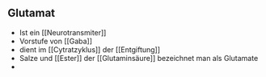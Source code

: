 ## Glutamat
- Ist ein [[Neurotransmiter]]
- Vorstufe von [[Gaba]]
- dient im [[Cytratzyklus]] der [[Entgiftung]]
- Salze und [[Ester]] der [[Glutaminsäure]] bezeichnet man als Glutamate
- 